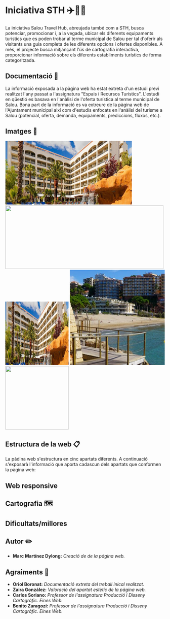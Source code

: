 # Iniciativa STH ✈️🏬📌
La iniciativa Salou Travel Hub, abreujada també com a STH, busca potenciar, promocionar i, a la vegada, ubicar els diferents equipaments turístics que es poden trobar al terme municipal de Salou per tal d'oferir als visitants una guia completa de les diferents opcions i ofertes disponibles. A més, el projecte busca mitjançant l'ús de cartografia interactiva, proporcionar informació sobre els diferents establiments turístics de forma categoritzada.

## Documentació 📄
La informació exposada a la pàgina web ha estat extreta d'un estudi previ realitzat l'any passat a l'assignatura "Espais i Recursos Turístics". L'estudi en qüestió es basava en l'anàlisi de l'oferta turística al terme municipal de Salou. Bona part de la informació es va extreure de la pàgina web de l'Ajuntament municipal així com d'estudis enfocats en l'anàlisi del turisme a Salou (potencial, oferta, demanda, equipaments, prediccions, fluxos, etc.).

## Imatges 📸
<img src="./fotos/Img2.png" width="400" height="200">
<img src="./fotos/.JPG" width="500" height="200"> <img src="./fotos/Img2.png" width="200" height="200">
<img src="./fotos/Img11.png" width="300" height="300"> <img src="./fotos/Img8.jpg" width="200" height="200">

## Estructura de la web 📋
La pàdina web s'estructura en cinc apartats diferents. A continuació s'exposarà l'informació que aporta cadascun dels apartats que conformen la pàgina web:

## Web responsive 



## Cartografia 🗺️


## Dificultats/millores 

## Autor ✏️
- **Marc Martínez Dylong:** _Creació de de la pàgina web._

## Agraiments 🎁
- **Oriol Boronat:** _Documentació extreta del treball inical realitzat._
- **Zaira González:** _Valoració del apartat estètic de la pàgina web._
- **Carlos Soriano:** _Professor de l'assignatura Producció i Disseny Cartogràfic. Eines Web._
- **Benito Zaragozí:** _Professor de l'assignatura Producció i Disseny Cartogràfic. Eines Web._
 
